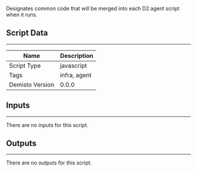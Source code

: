 Designates common code that will be merged into each D2 agent script when it runs.
## Script Data
---

| **Name** | **Description** |
| --- | --- |
| Script Type | javascript |
| Tags | infra, agent |
| Demisto Version | 0.0.0 |

## Inputs
---
There are no inputs for this script.

## Outputs
---
There are no outputs for this script.
